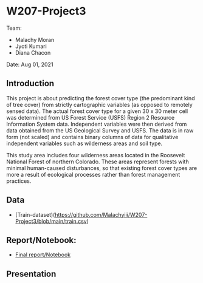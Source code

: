 # W207-Project3

Team:
   - Malachy Moran
   - Jyoti Kumari
   - Diana Chacon

Date: Aug 01, 2021

## Introduction
This project is about predicting the forest cover type (the predominant kind of tree cover) from strictly cartographic variables (as opposed to remotely sensed data). The actual forest cover type for a given 30 x 30 meter cell was determined from US Forest Service (USFS) Region 2 Resource Information System data. Independent variables were then derived from data obtained from the US Geological Survey and USFS. The data is in raw form (not scaled) and contains binary columns of data for qualitative independent variables such as wilderness areas and soil type.

This study area includes four wilderness areas located in the Roosevelt National Forest of northern Colorado. These areas represent forests with minimal human-caused disturbances, so that existing forest cover types are more a result of ecological processes rather than forest management practices.

## Data
- [Train-dataset)(https://github.com/Malachyiii/W207-Project3/blob/main/train.csv)

## Report/Notebook: 
- [Final report/Notebook](https://github.com/Malachyiii/W207-Project3/blob/main/forest-cover-type-w207.ipynb)

## Presentation
